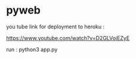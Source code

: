 # pyweb

you tube link for deployment to heroku :

https://www.youtube.com/watch?v=D2GLVoiEZyE

run : python3 app.py

